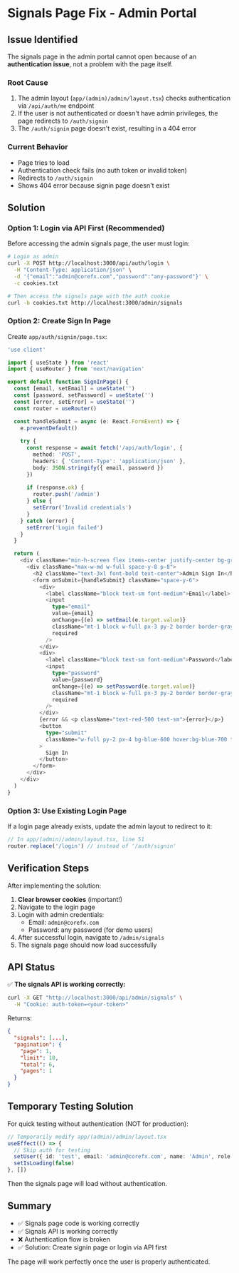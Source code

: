 # Signals Page Fix - Admin Portal

## Issue Identified

The signals page in the admin portal cannot open because of an **authentication issue**, not a problem with the page itself.

### Root Cause

1. The admin layout (`app/(admin)/admin/layout.tsx`) checks authentication via `/api/auth/me` endpoint
2. If the user is not authenticated or doesn't have admin privileges, the page redirects to `/auth/signin`
3. The `/auth/signin` page doesn't exist, resulting in a 404 error

### Current Behavior

- Page tries to load
- Authentication check fails (no auth token or invalid token)
- Redirects to `/auth/signin`
- Shows 404 error because signin page doesn't exist

## Solution

### Option 1: Login via API First (Recommended)

Before accessing the admin signals page, the user must login:

```bash
# Login as admin
curl -X POST http://localhost:3000/api/auth/login \
  -H "Content-Type: application/json" \
  -d '{"email":"admin@corefx.com","password":"any-password"}' \
  -c cookies.txt

# Then access the signals page with the auth cookie
curl -b cookies.txt http://localhost:3000/admin/signals
```

### Option 2: Create Sign In Page

Create `app/auth/signin/page.tsx`:

```typescript
'use client'

import { useState } from 'react'
import { useRouter } from 'next/navigation'

export default function SignInPage() {
  const [email, setEmail] = useState('')
  const [password, setPassword] = useState('')
  const [error, setError] = useState('')
  const router = useRouter()

  const handleSubmit = async (e: React.FormEvent) => {
    e.preventDefault()
    
    try {
      const response = await fetch('/api/auth/login', {
        method: 'POST',
        headers: { 'Content-Type': 'application/json' },
        body: JSON.stringify({ email, password })
      })
      
      if (response.ok) {
        router.push('/admin')
      } else {
        setError('Invalid credentials')
      }
    } catch (error) {
      setError('Login failed')
    }
  }

  return (
    <div className="min-h-screen flex items-center justify-center bg-gray-50 dark:bg-gray-900">
      <div className="max-w-md w-full space-y-8 p-8">
        <h2 className="text-3xl font-bold text-center">Admin Sign In</h2>
        <form onSubmit={handleSubmit} className="space-y-6">
          <div>
            <label className="block text-sm font-medium">Email</label>
            <input
              type="email"
              value={email}
              onChange={(e) => setEmail(e.target.value)}
              className="mt-1 block w-full px-3 py-2 border border-gray-300 rounded-md"
              required
            />
          </div>
          <div>
            <label className="block text-sm font-medium">Password</label>
            <input
              type="password"
              value={password}
              onChange={(e) => setPassword(e.target.value)}
              className="mt-1 block w-full px-3 py-2 border border-gray-300 rounded-md"
              required
            />
          </div>
          {error && <p className="text-red-500 text-sm">{error}</p>}
          <button
            type="submit"
            className="w-full py-2 px-4 bg-blue-600 hover:bg-blue-700 text-white font-medium rounded-md"
          >
            Sign In
          </button>
        </form>
      </div>
    </div>
  )
}
```

### Option 3: Use Existing Login Page

If a login page already exists, update the admin layout to redirect to it:

```typescript
// In app/(admin)/admin/layout.tsx, line 51
router.replace('/login') // instead of '/auth/signin'
```

## Verification Steps

After implementing the solution:

1. **Clear browser cookies** (important!)
2. Navigate to the login page
3. Login with admin credentials:
   - Email: `admin@corefx.com`
   - Password: any password (for demo users)
4. After successful login, navigate to `/admin/signals`
5. The signals page should now load successfully

## API Status

✅ **The signals API is working correctly:**
```bash
curl -X GET "http://localhost:3000/api/admin/signals" \
  -H "Cookie: auth-token=<your-token>"
```

Returns:
```json
{
  "signals": [...],
  "pagination": {
    "page": 1,
    "limit": 10,
    "total": 6,
    "pages": 1
  }
}
```

## Temporary Testing Solution

For quick testing without authentication (NOT for production):

```typescript
// Temporarily modify app/(admin)/admin/layout.tsx
useEffect(() => {
  // Skip auth for testing
  setUser({ id: 'test', email: 'admin@corefx.com', name: 'Admin', role: 'SUPERADMIN' })
  setIsLoading(false)
}, [])
```

Then the signals page will load without authentication.

## Summary

- ✅ Signals page code is working correctly
- ✅ Signals API is working correctly  
- ❌ Authentication flow is broken
- ✅ Solution: Create signin page or login via API first

The page will work perfectly once the user is properly authenticated.
